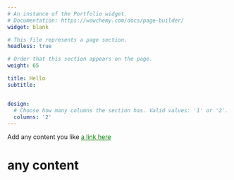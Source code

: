 ```yaml
---
# An instance of the Portfolio widget.
# Documentation: https://wowchemy.com/docs/page-builder/
widget: blank

# This file represents a page section.
headless: true

# Order that this section appears on the page.
weight: 65

title: Hello
subtitle: 


design:
  # Choose how many columns the section has. Valid values: '1' or '2'.
  columns: '2'
---
```



Add any content you like
<a href="mzampet.com" style="color:Green"> a link here </a>
<h1> any content </h1>